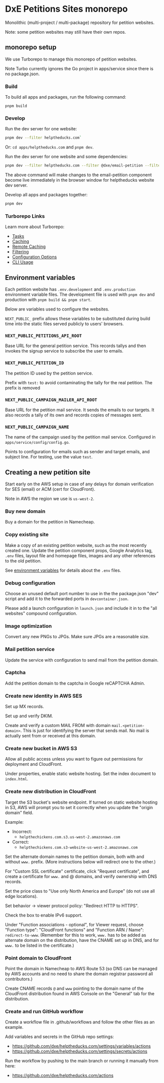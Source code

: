 # DxE Petitions Sites monorepo

Monolithic (multi-project / multi-package) repository for petition websites.

Note: some petition websites may still have their own repos.

## monorepo setup

We use Turborepo to manage this monorepo of petition websites.

Note Turbo currently ignores the Go project in apps/service since there is no
package.json.

### Build

To build all apps and packages, run the following command:

```
pnpm build
```

### Develop

Run the dev server for one website:

```bash
pnpm dev --filter helptheducks.com`
```

Or: `cd apps/helptheducks.com` and `pnpm dev`.

Run the dev server for one website and some dependencies:

```bash
pnpm dev --filter helptheducks.com --filter @dxe/email-petition --filter @dxe/petitions-components
```

The above command will make changes to the email-petition component become live
immediately in the browser window for helptheducks website dev server.

Develop all apps and packages together:

```bash
pnpm dev
```

### Turborepo Links

Learn more about Turborepo:

- [Tasks](https://turbo.build/repo/docs/core-concepts/monorepos/running-tasks)
- [Caching](https://turbo.build/repo/docs/core-concepts/caching)
- [Remote Caching](https://turbo.build/repo/docs/core-concepts/remote-caching)
- [Filtering](https://turbo.build/repo/docs/core-concepts/monorepos/filtering)
- [Configuration Options](https://turbo.build/repo/docs/reference/configuration)
- [CLI Usage](https://turbo.build/repo/docs/reference/command-line-reference)

## Environment variables

Each petition website has `.env.development` and `.env.production` environment
variable files. The development file is used with `pnpm dev` and production with
`pnpm build && pnpm start`.

Below are variables used to configure the websites.

`NEXT_PUBLIC_` prefix allows these variables to be substituted during build time
into the static files served publicly to users' browsers.

### `NEXT_PUBLIC_PETITIONS_API_ROOT`

Base URL for the general petition service. This records tallys and then invokes
the signup service to subscribe the user to emails.

### `NEXT_PUBLIC_PETITION_ID`

The petition ID used by the petition service.

Prefix with `test:` to avoid contaminating the tally for the
real petition. The prefix is removed

### `NEXT_PUBLIC_CAMPAIGN_MAILER_API_ROOT`

Base URL for the petition mail service. It sends the emails to our targets.
It also records a tally of its own and records copies of messages sent.

### `NEXT_PUBLIC_CAMPAIGN_NAME`

The name of the campaign used by the petition mail service. Configured in
`apps/service/config/config.go`.

Points to configuration for emails such as sender and target emails, and subject
line. For testing, use the value `test`.

## Creating a new petition site

Start early on the AWS setup in case of any delays for domain verification for
SES (email) or ACM (cert for CloudFront).

Note in AWS the region we use is `us-west-2`.

### Buy new domain

Buy a domain for the petition in Namecheap.

### Copy existing site

Make a copy of an existing petition website, such as the most recently created
one. Update the petition component props, Google Analytics tag, `.env` files,
layout file and homepage files, images and any other references to the old
petition.

See [environment variables](#environment-variables) for details about the `.env`
files.

### Debug configuration

Choose an unused default port number to use in the the package.json "dev" script
and add it to the forwarded ports in `devcontainer.json`.

Please add a launch configuration in `launch.json` and include it in to the "all websites" compound configuration.

### Image optimization

Convert any new PNGs to JPGs. Make sure JPGs are a reasonable size.

### Mail petition service

Update the service with configuration to send mail from the petition domain.

### Captcha

Add the petition domain to the captcha in Google reCAPTCHA Admin.

### Create new identity in AWS SES

Set up MX records.

Set up and verify DKIM.

Create and verify a custom MAIL FROM with domain `mail.<petition-domain>`.
This is just for identifying the server that sends mail. No mail is actually
sent from or received at this domain.

### Create new bucket in AWS S3

Allow all public access unless you want to figure out permissions for deployment
and CloudFront.

Under properties, enable static website hosting.
Set the index document to `index.html`.

### Create new distribution in CloudFront

Target the S3 bucket's website endpoint. If turned on static website hosting
in S3, AWS will prompt you to set it correctly when you update the "origin
domain" field.

Example:

- Incorrect:
  - `helpthechickens.com.s3.us-west-2.amazonaws.com`
- Correct:
  - `helpthechickens.com.s3-website-us-west-2.amazonaws.com`

Set the alternate domain names to the petition domain, both with and without
`www.` prefix. (More instructions below will redirect one to the other.)

For "Custom SSL certificate" certificate, click "Request certificate", and
create a certificate for `www.` and @ domains, and verify ownership with DNS
records.

Set the price class to "Use only North America and Europe" (do not use all edge
locations).

Set behavior -> viewer protocol policy: "Redirect HTTP to HTTPS".

Check the box to enable IPv6 support.

Under "Function associations - optional", for Viewer request, choose
"Function type": "CloudFront functions" and
"Function ARN / Name": `redirect-to-www`. (Remember for this to work, `www.` has
to be added as alternate domain on the distribution, have the CNAME set up in
DNS, and for `www.` to be listed in the certificate.)

### Point domain to CloudFront

Point the domain in Namecheap to AWS Route 53 (so DNS can be managed by AWS
accounts and no need to share the domain registrar password all contributors.)

Create CNAME records `@` and `www` pointing to the domain name of the CloudFront
distribution found in AWS Console on the "General" tab for the distribution.

### Create and run GitHub workflow

Create a workflow file in .github/workflows and follow the other files as an
example.

Add variables and secrets in the GitHub repo settings:

- https://github.com/dxe/helptheducks.com/settings/variables/actions
- https://github.com/dxe/helptheducks.com/settings/secrets/actions

Run the workflow by pushing to the main branch or running it manually from here:

- https://github.com/dxe/helptheducks.com/actions
